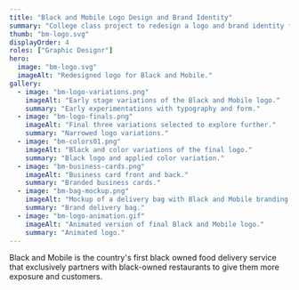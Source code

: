 ```yaml
---
title: "Black and Mobile Logo Design and Brand Identity"
summary: "College class project to redesign a logo and brand identity for an existing company"
thumb: "bm-logo.svg"
displayOrder: 4
roles: ["Graphic Designr"]
hero:
  image: "bm-logo.svg"
  imageAlt: "Redesigned logo for Black and Mobile."
gallery:
  - image: "bm-logo-variations.png"
    imageAlt: "Early stage variations of the Black and Mobile logo."
    summary: "Early experimentations with typography and form."
  - image: "bm-logo-finals.png"
    imageAlt: "Final three variations selected to explore further."
    summary: "Narrowed logo variations."
  - image: "bm-colors01.png"
    imageAlt: "Black and color variations of the final logo."
    summary: "Black logo and applied color variation."
  - image: "bm-business-cards.png"
    imageAlt: "Business card front and back."
    summary: "Branded business cards."
  - image: "bm-bag-mockup.png"
    imageAlt: "Mockup of a delivery bag with Black and Mobile branding."
    summary: "Brand delivery bag."
  - image: "bm-logo-animation.gif"
    imageAlt: "Animated version of final Black and Mobile logo."
    summary: "Animated logo."
---
```


Black and Mobile is the country's first black owned food delivery service that exclusively partners with black-owned restaurants to give them more exposure and customers.
